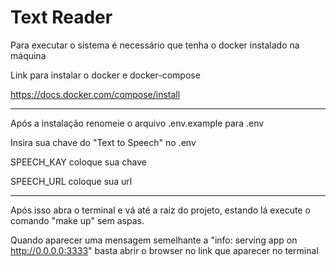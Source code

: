 # Text Reader

Para executar o sistema é necessário que tenha o docker instalado na máquina

Link para instalar o docker e docker-compose

https://docs.docker.com/compose/install

----------------------------------------------------

Após a instalação renomeie o arquivo .env.example para .env

Insira sua chave do "Text to Speech" no .env

SPEECH_KAY coloque sua chave

SPEECH_URL coloque sua url

----------------------------------------------------

Após isso abra o terminal e vá até a raiz do projeto, estando lá 
execute o comando "make up" sem aspas.

Quando aparecer uma mensagem semelhante a "info: serving app on http://0.0.0.0:3333"
basta abrir o browser no link que aparecer no terminal
